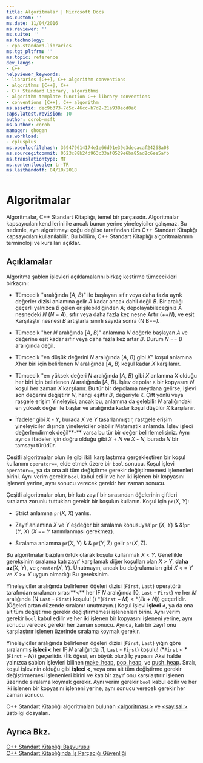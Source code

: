 ```yaml
---
title: Algoritmalar | Microsoft Docs
ms.custom: ''
ms.date: 11/04/2016
ms.reviewer: ''
ms.suite: ''
ms.technology:
- cpp-standard-libraries
ms.tgt_pltfrm: ''
ms.topic: reference
dev_langs:
- C++
helpviewer_keywords:
- libraries [C++], C++ algorithm conventions
- algorithms [C++], C++
- C++ Standard Library, algorithms
- algorithm template function C++ library conventions
- conventions [C++], C++ algorithm
ms.assetid: dec9b373-7d5c-46cc-b7d2-21a938ecd0a6
caps.latest.revision: 10
author: corob-msft
ms.author: corob
manager: ghogen
ms.workload:
- cplusplus
ms.openlocfilehash: 369479614174e1e66d91e39e3decacaf24268a08
ms.sourcegitcommit: 0523c88b24d963c33af0529e6ba85ad2c6ee5afb
ms.translationtype: MT
ms.contentlocale: tr-TR
ms.lasthandoff: 04/10/2018
---
```

# <a name="algorithms"></a>Algoritmalar
Algoritmalar, C++ Standart Kitaplığı, temel bir parçasıdır. Algoritmalar kapsayıcıları kendilerini ile ancak bunun yerine yineleyiciler çalışmaz. Bu nedenle, aynı algoritmayı çoğu değilse tarafından tüm C++ Standart Kitaplığı kapsayıcıları kullanılabilir. Bu bölüm, C++ Standart Kitaplığı algoritmalarının terminoloji ve kuralları açıklar.  
  
## <a name="remarks"></a>Açıklamalar  
 Algoritma şablon işlevleri açıklamalarını birkaç kestirme tümcecikleri birkaçını:  
  
-   Tümcecik "aralığında [*A*, *B*)" ile başlayan sıfır veya daha fazla ayrık değerler dizisi anlamına gelir *A* kadar ancak dahil değil *B*. Bir aralığı geçerli yalnızca *B* gelen erişilebildiğinden *A;* depolayabileceğiniz *A* nesnedeki *N* (*N*  =  *A*), sıfır veya daha fazla kez nesne Artır (++*N*), ve eşit Karşılaştır nesnesi *B* artışlarla sınırlı sayıda sonra (N B==*).*  
  
-   Tümcecik "her *N* aralığında [*A*, *B*)" anlamına *N* değerle başlayan *A* ve değerine eşit kadar sıfır veya daha fazla kez artar *B*. Durum *N* == *B* aralığında değil.  
  
-   Tümcecik "en düşük değerini *N* aralığında [*A*, *B*) gibi *X*" koşul anlamına *X*her biri için belirlenen *N* aralığında [*A*, *B*) koşul kadar *X* karşılanır.  
  
-   Tümcecik "en yüksek değeri *N* aralığında [*A*, *B*) gibi *X* anlamına *X* olduğu her biri için belirlenen *N* aralığında [*A*, *B*). İşlev depolar `K` bir kopyasını *N* koşul her zaman *X* karşılanır. Bu tür bir depolama meydana gelirse, işlevi son değerini değiştirir *N*, hangi eşittir *B*, değeriyle `K`. Çift yönlü veya rasgele erişim Yineleyici, ancak bu, anlamına da gelebilir *N* aralığındaki en yüksek değer ile başlar ve aralığında kadar koşul düşülür *X* karşılanır.  
  
-   İfadeler gibi *X* - *Y*, burada *X* ve *Y* tasarlanmıştır, rastgele erişim yineleyiciler dışında yineleyiciler olabilir Matematik anlamda. İşlev işleci değerlendirmek değil**-** varsa bu tür bir değer belirlemelisiniz. Aynı ayrıca ifadeler için doğru olduğu gibi *X* + *N* ve *X* - *N*, burada *N*  bir tamsayı türüdür.  
  
 Çeşitli algoritmalar olun ile gibi ikili karşılaştırma gerçekleştiren bir koşul kullanımı `operator==`, elde etmek üzere bir `bool` sonucu. Koşul işlevi `operator==`, ya da ona ait tüm değiştirme gerekir değiştirmemesi işlenenleri birini. Aynı verim gerekir `bool` kabul edilir ve her iki işlenen bir kopyasını işleneni yerine, aynı sonucu verecek gerekir her zaman sonucu.  
  
 Çeşitli algoritmalar olun, bir katı zayıf bir sırasından öğelerinin çiftleri sıralama zorunlu tuttukları gerekir bir koşulun kullanın. Koşul için `pr`(*X*, *Y*):  
  
-   Strict anlamına `pr`(*X*, *X*) yanlış.  
  
-   Zayıf anlamına *X* ve *Y* eşdeğer bir sıralama konusuysa!`pr` (*X*, *Y*) & &!`pr` (*Y*, *X*) (*X* == *Y* tanımlanması gerekmez).  
  
-   Sıralama anlamına `pr`(*X*, *Y*) & & `pr`(*Y*, Z) gelir `pr`(*X*, Z).  
  
 Bu algoritmalar bazıları örtük olarak koşulu kullanmak *X* \< *Y*. Genellikle gereksinim sıralama katı zayıf karşılamak diğer koşulları olan *X* > *Y*, **daha az**(*X*,  *Y*), ve `greater`(*X*, *Y*). Unutmayın, ancak bu doğrulamaları gibi *X* \< =  *Y* ve *X* >= *Y* uygun olmadığı Bu gereksinim.  
  
 Yineleyiciler aralığında belirlenen öğeleri dizisi [`First`, `Last`) operatörü tarafından sıralanan sırası**<** her IF *N* aralığında [0, `Last`  -  `First`) ve her *M* aralığında (N `Last`  -  `First`) koşulu! () \*(`First` + *M*) < \*(*ilk* + *N*)) geçerlidir. (Öğeleri artan düzende sıralanır unutmayın.) Koşul işlevi **işleci <**, ya da ona ait tüm değiştirme gerekir değiştirmemesi işlenenleri birini. Aynı verim gerekir `bool` kabul edilir ve her iki işlenen bir kopyasını işleneni yerine, aynı sonucu verecek gerekir her zaman sonucu. Ayrıca, katı bir zayıf onu karşılaştırır işlenen üzerinde sıralama koymak gerekir.  
  
 Yineleyiciler aralığında belirlenen öğeleri dizisi [`First`, `Last`) yığın göre sıralanmış **işleci <** her IF *N* aralığında [1, `Last`  -  `First`) koşulu! (\*`First` < \*(`First` + *N*)) geçerlidir. (İlk öğesi, en büyük olur.) İç yapısını Aksi halde yalnızca şablon işlevleri bilinen [make_heap](../standard-library/algorithm-functions.md#make_heap), [pop_heap](../standard-library/algorithm-functions.md#pop_heap), ve [push_heap](../standard-library/algorithm-functions.md#push_heap). Sıralı, koşul işlevinin olduğu gibi **işleci <**, veya ona ait tüm değiştirme gerekir değiştirmemesi işlenenleri birini ve katı bir zayıf onu karşılaştırır işlenen üzerinde sıralama koymak gerekir. Aynı verim gerekir `bool` kabul edilir ve her iki işlenen bir kopyasını işleneni yerine, aynı sonucu verecek gerekir her zaman sonucu.  
  
 C++ Standart Kitaplığı algoritmaları bulunan [ \<algoritması >](../standard-library/algorithm.md) ve [ \<sayısal >](../standard-library/numeric.md) üstbilgi dosyaları.  
  
## <a name="see-also"></a>Ayrıca Bkz.  
 [C++ Standart Kitaplığı Başvurusu](../standard-library/cpp-standard-library-reference.md)   
 [C++ Standart Kitaplığında İş Parçacığı Güvenliği](../standard-library/thread-safety-in-the-cpp-standard-library.md)

